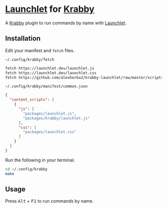 # [Launchlet] for [Krabby]

[Krabby]: https://krabby.netlify.com
[Launchlet]: https://launchlet.dev

A [Krabby] plugin to run commands by name with [Launchlet].

## Installation

Edit your manifest and `fetch` files.

`~/.config/krabby/fetch`

``` sh
fetch https://launchlet.dev/launchlet.js
fetch https://launchlet.dev/launchlet.css
fetch https://github.com/alexherbo2/krabby-launchlet/raw/master/scripts/krabby/launchlet.js krabby/launchlet.js
```

`~/.config/krabby/manifest/common.json`

``` json
{
  "content_scripts": [
    {
      "js": [
        "packages/launchlet.js",
        "packages/krabby/launchlet.js"
      ],
      "css": [
        "packages/launchlet.css"
      ]
    }
  ]
}
```

Run the following in your terminal.

``` sh
cd ~/.config/krabby
make
```

## Usage

Press <kbd>Alt</kbd> + <kbd>F1</kbd> to run commands by name.
